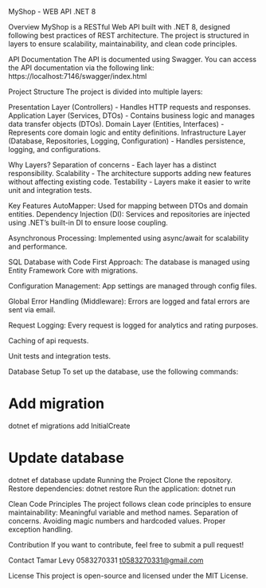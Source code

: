 MyShop - WEB API .NET 8

Overview
MyShop is a RESTful Web API built with .NET 8, designed following best practices of REST architecture. The project is structured in layers to ensure scalability, maintainability, and clean code principles.

API Documentation
The API is documented using Swagger. You can access the API documentation via the following link: 
https://localhost:7146/swagger/index.html

Project Structure
The project is divided into multiple layers:

Presentation Layer (Controllers) - Handles HTTP requests and responses.
Application Layer (Services, DTOs) - Contains business logic and manages data transfer objects (DTOs).
Domain Layer (Entities, Interfaces) - Represents core domain logic and entity definitions.
Infrastructure Layer (Database, Repositories, Logging, Configuration) - Handles persistence, logging, and configurations.

Why Layers?
Separation of concerns - Each layer has a distinct responsibility.
Scalability - The architecture supports adding new features without affecting existing code.
Testability - Layers make it easier to write unit and integration tests.

Key Features
AutoMapper: Used for mapping between DTOs and domain entities.
Dependency Injection (DI): Services and repositories are injected using .NET’s built-in DI to ensure loose coupling.

Asynchronous Processing: Implemented using async/await for scalability and performance.

SQL Database with Code First Approach: The database is managed using Entity Framework Core with migrations.

Configuration Management: App settings are managed through config files.

Global Error Handling (Middleware): Errors are logged and fatal errors are sent via email.

Request Logging: Every request is logged for analytics and rating purposes.

Caching of api requests.

Unit tests and integration tests. 

Database Setup
To set up the database, use the following commands:

# Add migration
dotnet ef migrations add InitialCreate

# Update database
dotnet ef database update
Running the Project
Clone the repository.
Restore dependencies:
dotnet restore
Run the application:
dotnet run

Clean Code Principles
The project follows clean code principles to ensure maintainability:
Meaningful variable and method names.
Separation of concerns.
Avoiding magic numbers and hardcoded values.
Proper exception handling.

Contribution
If you want to contribute, feel free to submit a pull request!

Contact
Tamar Levy
0583270331
t0583270331@gmail.com

License
This project is open-source and licensed under the MIT License.
